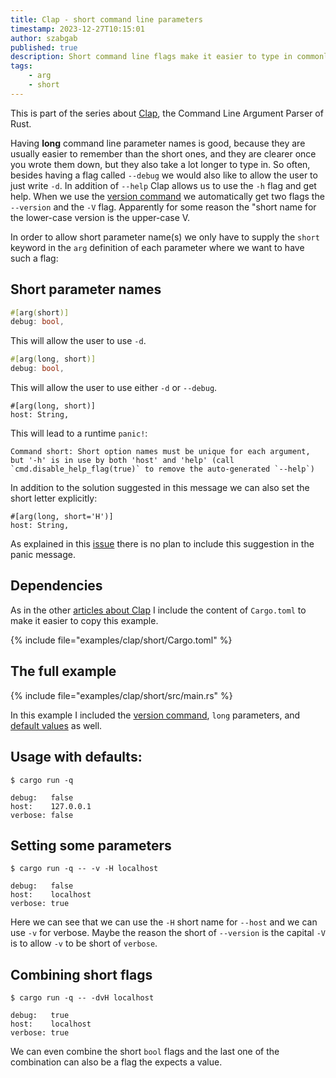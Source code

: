 ```yaml
---
title: Clap - short command line parameters
timestamp: 2023-12-27T10:15:01
author: szabgab
published: true
description: Short command line flags make it easier to type in commonly used parameters.
tags:
    - arg
    - short
---
```


This is part of the series about [Clap](/clap), the Command Line Argument Parser of Rust.

Having **long** command line parameter names is good, because they are usually easier to remember than the short ones, and they are clearer once you wrote them down,
but they also take a lot longer to type in. So often, besides having a flag called `--debug` we would also like to allow the user to just write `-d`.
In addition of `--help` Clap allows us to use the `-h` flag and get help. When we use the [version command](/clap-show-version-number) we automatically get two flags
the `--version` and the `-V` flag. Apparently for some reason the "short name for the lower-case version is the upper-case V.

In order to allow short parameter name(s) we only have to supply the `short` keyword in the `arg` definition of each parameter where we want to have such a flag:

## Short parameter names

```rust
#[arg(short)]
debug: bool,
```

This will allow the user to use `-d`.


```rust
#[arg(long, short)]
debug: bool,
```

This will allow the user to use either `-d` or `--debug`.


```
#[arg(long, short)]
host: String,
```

This will lead to a runtime `panic!`:

```
Command short: Short option names must be unique for each argument, but '-h' is in use by both 'host' and 'help' (call `cmd.disable_help_flag(true)` to remove the auto-generated `--help`)
```

In addition to the solution suggested in this message we can also set the short letter explicitly:

```
#[arg(long, short='H')]
host: String,
```

As explained in this [issue](https://github.com/clap-rs/clap/issues/5271) there is no plan to include this suggestion in the panic message.


## Dependencies

As in the other [articles about Clap](/clap) I include the content of `Cargo.toml` to make it easier to copy this example.

{% include file="examples/clap/short/Cargo.toml" %}

## The full example

{% include file="examples/clap/short/src/main.rs" %}

In this example I included the [version command](/clap-show-version-number), `long` parameters, and [default values](/clap-default-values) as well.


## Usage with defaults:

```
$ cargo run -q

debug:   false
host:    127.0.0.1
verbose: false
```

## Setting some parameters

```
$ cargo run -q -- -v -H localhost

debug:   false
host:    localhost
verbose: true
```

Here we can see that we can use the `-H` short name for `--host` and we can use `-v` for verbose. Maybe the reason the short of `--version` is the capital `-V` is to allow `-v` to be short of `verbose`.

## Combining short flags

```
$ cargo run -q -- -dvH localhost

debug:   true
host:    localhost
verbose: true
```

We can even combine the short `bool` flags and the last one of the combination can also be a flag the expects a value.



